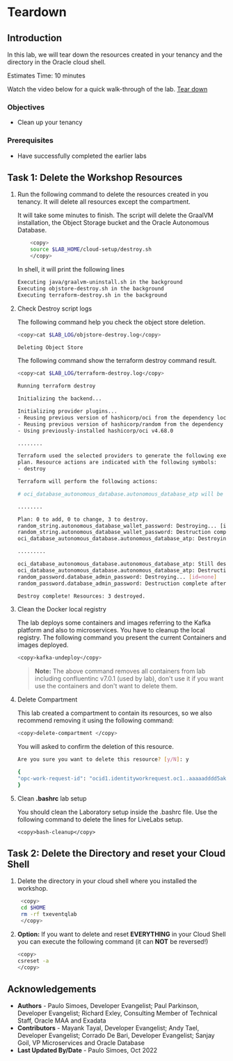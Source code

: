 # Teardown

## Introduction

In this lab, we will tear down the resources created in your tenancy and the directory in the Oracle cloud shell.

Estimates Time: 10 minutes

Watch the video below for a quick walk-through of the lab.
[Tear down](videohub:1_k6oyjbhm)

### Objectives

- Clean up your tenancy

### Prerequisites

- Have successfully completed the earlier labs

## **Task 1:** Delete the Workshop Resources

1. Run the following command to delete the resources created in you tenancy. It will delete all resources except the compartment.

    It will take some minutes to finish. The script will delete the GraalVM installation, the Object Storage bucket and the Oracle Autonomous Database.

    ```bash
        <copy>
        source $LAB_HOME/cloud-setup/destroy.sh
        </copy>
    ```

    In shell, it will print the following lines

    ```bash
    Executing java/graalvm-uninstall.sh in the background
    Executing objstore-destroy.sh in the background
    Executing terraform-destroy.sh in the background
    ```

2. Check Destroy script logs

    The following command help you check the object store deletion.

    ```bash
    <copy>cat $LAB_LOG/objstore-destroy.log</copy>
    ```

    ```bash
    Deleting Object Store
    ```

    The following command show the terraform destroy command result.

    ```bash
    <copy>cat $LAB_LOG/terraform-destroy.log</copy>
    ```

    ```bash
    Running terraform destroy

    Initializing the backend...

    Initializing provider plugins...
    - Reusing previous version of hashicorp/oci from the dependency lock file
    - Reusing previous version of hashicorp/random from the dependency lock file
    - Using previously-installed hashicorp/oci v4.68.0

    ........

    Terraform used the selected providers to generate the following execution
    plan. Resource actions are indicated with the following symbols:
    - destroy

    Terraform will perform the following actions:

    # oci_database_autonomous_database.autonomous_database_atp will be destroyed

    ........

    Plan: 0 to add, 0 to change, 3 to destroy.
    random_string.autonomous_database_wallet_password: Destroying... [id=6[H_fZKsDX88A&tK]
    random_string.autonomous_database_wallet_password: Destruction complete after 0s
    oci_database_autonomous_database.autonomous_database_atp: Destroying... [id=ocid1.autonomousdatabase.oc1.iad.....m4iaq]

    .........

    oci_database_autonomous_database.autonomous_database_atp: Still destroying... [id=ocid1.autonomousdatabase.oc1.iad.....m4iaq, 1m50s elapsed]
    oci_database_autonomous_database.autonomous_database_atp: Destruction complete after 1m52s
    random_password.database_admin_password: Destroying... [id=none]
    random_password.database_admin_password: Destruction complete after 0s

    Destroy complete! Resources: 3 destroyed.

    ```

3. Clean the Docker local registry

    The lab deploys some containers and images referring to the Kafka platform and also to microservices. You have to cleanup the local registry. The following command you present the current Containers and images deployed.

    ```bash
    <copy>kafka-undeploy</copy>
    ```

    >**Note:** The above command removes all containers from lab including confluentinc v7.0.1 (used by lab), don't use it if you want use the containers and don't want to delete them.

4. Delete Compartment

    This lab created a compartment to contain its resources, so we also recommend removing it using the following command:

    ```bash
    <copy>delete-compartment </copy>
    ```

    You will asked to confirm the deletion of this resource.

    ```bash
    Are you sure you want to delete this resource? [y/N]: y

    {
    "opc-work-request-id": "ocid1.identityworkrequest.oc1..aaaaadddd5akvibeezoav6kwmwh744vepc7ztkxzakgejhxrtx7crqubtosa"
    }
    ```

5. Clean **.bashrc** lab setup

    You should clean the Laboratory setup inside the .bashrc file. Use the following command to delete the lines for LiveLabs setup.

    ```shell
    <copy>bash-cleanup</copy>
    ```


## **Task 2:** Delete the Directory and reset your Cloud Shell

1. Delete the directory in your cloud shell where you installed the workshop.

    ```bash
     <copy>
     cd $HOME
     rm -rf txeventqlab
     </copy>
    ```

2. **Option:** If you want to delete and reset **EVERYTHING** in your Cloud Shell you can execute the following command (it can **NOT** be reversed!)

    ```bash
    <copy>
    csreset -a
    </copy>
    ```

## Acknowledgements

- **Authors** - Paulo Simoes, Developer Evangelist; Paul Parkinson, Developer Evangelist; Richard Exley, Consulting Member of Technical Staff, Oracle MAA and Exadata
- **Contributors** - Mayank Tayal, Developer Evangelist; Andy Tael, Developer Evangelist; Corrado De Bari, Developer Evangelist; Sanjay Goil, VP Microservices and Oracle Database
- **Last Updated By/Date** - Paulo Simoes, Oct 2022
